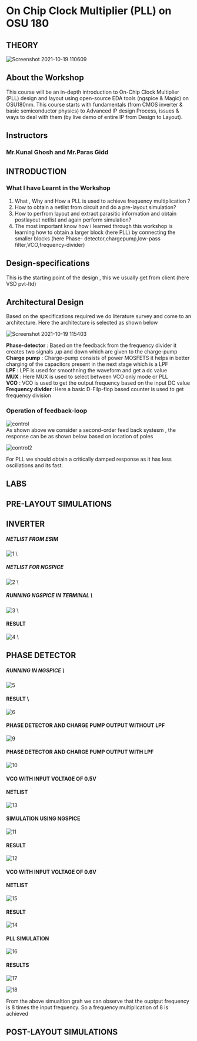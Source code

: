 # On Chip Clock Multiplier (PLL) on OSU 180 

## THEORY
 ![Screenshot 2021-10-19 110609](https://user-images.githubusercontent.com/64180927/137849917-61ecb4f1-148b-48bd-a001-a5b2c4fae571.png)

 
 ## About the Workshop 
This course will be an in-depth introduction to On-Chip Clock Multiplier (PLL) design and layout using open-source EDA tools (ngspice & Magic) on OSU180nm. This course starts with fundamentals (from CMOS inverter & basic semiconductor physics) to Advanced IP design Process, issues & ways to deal with them (by live demo of entire IP from Design to Layout).

##   Instructors 
###  Mr.Kunal Ghosh and Mr.Paras Gidd

## INTRODUCTION 
###  What I have Learnt in the Workshop  

1) What , Why and How a PLL is used to achieve frequency multiplication ?
2) How to obtain a netlist from circuit and do a pre-layout simulation?
3) How to perfrom layout and extract parasitic information and obtain postlayout netlist and again perform simulation? 
4) The most important know how i learned through this workshop is learning how to obtain a larger block (here PLL) by connecting the smaller blocks (here Phase-   detector,chargepump,low-pass filter,VCO,frequency-divider) 

## Design-specifications 
This is the starting point of the design , this we usually get from client (here VSD pvt-ltd) 

## Architectural Design 
Based on the specifications required we do literature survey and come to an architecture. Here the architecture is selected as shown below

![Screenshot 2021-10-19 115403](https://user-images.githubusercontent.com/64180927/137855012-270feb3f-0daa-43f7-8957-79c0f0c76d04.png) 

 **Phase-detector** : Based on the feedback from the frequency divider it creates two signals ,up and down which are given to the charge-pump\
 **Charge pump**  : Charge-pump consists of power MOSFETS it helps in better charging of the capacitors present in the next stage which is a LPF\
 **LPF** : LPF is used for smoothning the waveform and get a dc value \
 **MUX** : Here MUX is used to select between VCO only mode or PLL \
 **VCO** : VCO is used to get the output frequency based on the input DC value \
 **Frequency divider** :Here a basic D-Filp-flop based counter is used to get frequency division 
 
 ### Operation of feedback-loop 
![control](https://user-images.githubusercontent.com/64180927/137863054-f5a5a0da-3443-4501-ba7a-92bc1f077879.png) \
As shown above we consider a second-order feed back systesm , the response can be as shown below based on location of  poles  

![control2](https://user-images.githubusercontent.com/64180927/137864295-6423c779-f8c2-40cd-afb0-53fd176795c8.png) 

For PLL we should obtain a critically damped response as it has less oscillations and its fast. 

## LABS 
## PRE-LAYOUT SIMULATIONS 

## INVERTER 

##### NETLIST FROM ESIM 
![1](https://user-images.githubusercontent.com/64180927/137866353-9127cbfe-92c7-4187-9a1b-9120bb284923.png) \ 

##### NETLIST FOR  NGSPICE 
![2](https://user-images.githubusercontent.com/64180927/137866440-22af5903-be15-4664-bf41-a0b553cc3799.png) \ 

##### RUNNING NGSPICE IN TERMINAL \
 
![3](https://user-images.githubusercontent.com/64180927/137866492-fb61304f-7787-433a-80cd-6b08fa057461.png) \

#### RESULT  

![4](https://user-images.githubusercontent.com/64180927/137866556-5c38e214-d259-44c4-a194-7eaad652361a.png) \ 

## PHASE DETECTOR   

##### RUNNING IN NGSPICE \ 

![5](https://user-images.githubusercontent.com/64180927/137888350-925fa14d-625a-4bcc-abf3-705eb71ce1db.png) 

#### RESULT \ 


![6](https://user-images.githubusercontent.com/64180927/137888425-70893178-20ca-42de-8cd2-535c71bceaed.png)

####  PHASE DETECTOR AND CHARGE PUMP OUTPUT  WITHOUT LPF  


![9](https://user-images.githubusercontent.com/64180927/137888762-45ec1f6f-13c6-43e3-a70b-182d2bc1fa8e.png) 

#### PHASE DETECTOR AND CHARGE PUMP OUTPUT WITH LPF 


![10](https://user-images.githubusercontent.com/64180927/137888957-26cdbf28-075b-4f62-a788-e98e33c07083.png)

#### VCO WITH INPUT VOLTAGE OF 0.5V  
#### NETLIST 

![13](https://user-images.githubusercontent.com/64180927/137889159-e2fe3f9a-0d7d-4456-8263-d0ba521930f7.png)

#### SIMULATION USING NGSPICE 
![11](https://user-images.githubusercontent.com/64180927/137889450-7fab236d-923d-4686-b80f-aaf953e3a71c.png)

#### RESULT 
![12](https://user-images.githubusercontent.com/64180927/137889545-17652d3f-b289-4afe-bab9-d57cad00634e.png)


#### VCO WITH INPUT VOLTAGE OF 0.6V  
#### NETLIST 

![15](https://user-images.githubusercontent.com/64180927/137889639-e23de1b8-25ce-4503-89e6-ed3e78dbb168.png)

#### RESULT 

![14](https://user-images.githubusercontent.com/64180927/137889722-86a4a1f7-6714-4013-ba63-0212494fad28.png) 

#### PLL SIMULATION 


![16](https://user-images.githubusercontent.com/64180927/137890029-5e5584c3-9409-4887-89f5-ecd1d53bed24.png)

#### RESULTS 

![17](https://user-images.githubusercontent.com/64180927/137890096-cf0ba1d7-d761-40a4-8e05-d031560a5204.png)

![18](https://user-images.githubusercontent.com/64180927/137890116-d43b0fdd-af94-43e9-91f6-153592311440.png)

From the above simualtion grah we can observe that the  ouptput frequency is 8 times the input frequency. So a frequency multiplication of 8 is achieved 
## POST-LAYOUT SIMULATIONS 
